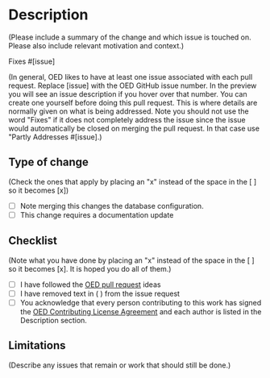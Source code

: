 # Description

(Please include a summary of the change and which issue is touched on. Please also include relevant motivation and context.)

Fixes #[issue]

(In general, OED likes to have at least one issue associated with each pull request. Replace [issue] with the OED GitHub issue number. In the preview you will see an issue description if you hover over that number. You can create one yourself before doing this pull request. This is where details are normally given on what is being addressed. Note you should not use the word "Fixes" if it does not completely address the issue since the issue would automatically be closed on merging the pull request. In that case use "Partly Addresses #[issue].)

## Type of change

(Check the ones that apply by placing an "x" instead of the space in the [ ] so it becomes [x])

- [ ] Note merging this changes the database configuration.
- [ ] This change requires a documentation update

## Checklist

(Note what you have done by placing an "x" instead of the space in the [ ] so it becomes [x]. It is hoped you do all of them.)

- [ ] I have followed the [OED pull request](https://openenergydashboard.github.io/developer/pr.html) ideas
- [ ] I have removed text in ( ) from the issue request
- [ ] You acknowledge that every person contributing to this work has signed the [OED Contributing License Agreement](./CONTRIBUTING.md) and each author is listed in the Description section.

## Limitations

(Describe any issues that remain or work that should still be done.)
